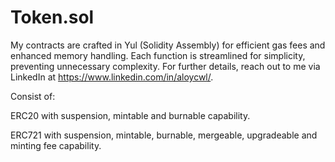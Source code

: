 # Token.sol

My contracts are crafted in Yul (Solidity Assembly) for efficient gas fees and enhanced memory handling. Each function is streamlined for simplicity, preventing unnecessary complexity. For further details, reach out to me via LinkedIn at https://www.linkedin.com/in/aloycwl/.

Consist of:

ERC20 with suspension, mintable and burnable capability.

ERC721 with suspension, mintable, burnable, mergeable, upgradeable and minting fee capability.
